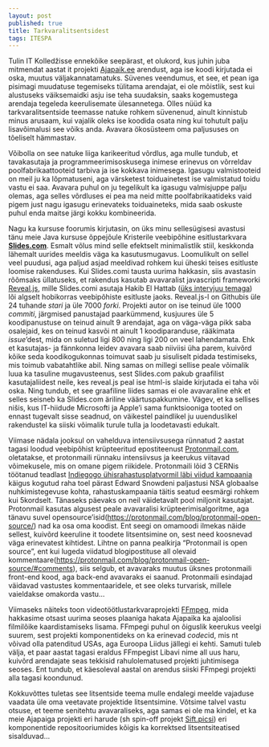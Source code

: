 ```yaml
---
layout: post
published: true
title: Tarkvaralitsentsidest
tags: ITESPA
---
```


Tulin IT Kolledžisse ennekõike seepärast, et olukord, kus juhin juba mitmendat aastat it projekti [Ajapaik.ee](http://ajapaik.ee) arendust, aga ise koodi kirjutada ei oska, muutus väljakannatamatuks. Süvenes veendumus, et see, et pean iga pisimagi muudatuse tegemiseks tülitama arendajat, ei ole mõistlik, sest kui alustuseks väiksemaidki asju ise teha suudaksin, saaks kogemustega arendaja tegeleda keerulisemate ülesannetega. Olles nüüd ka tarkvaralitsentside teemasse natuke rohkem süvenenud, ainult kinnistub minus arusaam, kui vajalik oleks ise koodida osata ning kui tohutult palju lisavõimalusi see võiks anda. Avavara ökosüsteem oma paljususes on tõeliselt hämmastav.

Võibolla on see natuke liiga karikeeritud võrdlus, aga mulle tundub, et tavakasutaja ja programmeerimisoskusega inimese erinevus on võrreldav poolfabrikaattooteid tarbiva ja ise kokkava inimesega. Igasugu valmistooteid on meil ju ka lõpmatuseni, aga värsketest toiduainetest ise valmistatud toidu vastu ei saa. Avavara puhul on ju tegelikult ka igasugu valmisjuppe palju olemas, aga selles võrdluses ei pea ma neid mitte poolfabrikaatideks vaid pigem just nagu igasugu erinevateks toiduaineteks, mida saab oskuste puhul enda maitse järgi kokku kombineerida.

Nagu ka kursuse foorumis kirjutasin, on üks minu sellesügisesi avastusi tänu meie Java kursuse õppejõule Kristerile veebipõhine esitlustarkvara [**Slides.com**](http://slides.com). Esmalt võlus mind selle efektselt minimalistlik stiil, keskkonda lähemalt uurides meeldis väga ka kasutusmugavus. Loomulikult on sellel veel puudusi, aga paljud asjad meeldivad rohkem kui üheski teises esitluste loomise rakenduses. Kui Slides.comi tausta uurima hakkasin, siis avastasin rõõmsaks üllatuseks, et rakendus kasutab avavaralist javascripti frameworki [Reveal.js](https://github.com/hakimel/reveal.js), mille Slides.comi asutaja Hakib El Hattab ([üks intervjuu temaga](http://blog.fogcreek.com/dev-life-interview-with-hakim-el-hattab/)) lõi algselt hobikorras veebipõhiste esitluste jaoks. Reveal.js-l on Githubis üle 24 tuhande *stari* ja üle 7000 *forki*. Projekti autor on ise teinud üle 1000 *commiti*, järgmised panustajad paarkümmend, kusjuures üle 5 koodipanustuse on teinud ainult 9 arendajat, aga on väga-väga pikk saba osalejaid, kes on teinud kasvõi nt ainult 1 koodiparanduse, rääkimata *issue*’dest, mida on suletud ligi 800 ning ligi 200 on veel lahendamata. Ehk et kasutajas- ja fännkonna leidev avavara saab niiviisi üha parem, kuivõrd kõike seda koodikogukonnas toimuvat saab ju sisuliselt pidada testimiseks, mis toimub vabatahtlike abil. Ning samas on millegi sellise peale võimalik luua ka tasuline mugavusteenus, sest Slides.com pakub graafilist kasutajaliidest neile, kes reveal.js peal ise html-is slaide kirjutada ei taha või oska. Ning tundub, et see graafiline liides samas ei ole avavaraline ehk et selles seisneb ka Slides.com äriline väärtuspakkumine. Vägev, et ka sellises nišis, kus IT-hiidude Microsofti ja Apple’i sama funktsiooniga tooted on ennast tugevalt sisse seadnud, on väikestel paindlikel ju uuenduslikel rakendustel ka siiski võimalik turule tulla ja loodetavasti edukalt.

Viimase nädala jooksul on vahelduva intensiivsusega rünnatud 2 aastat tagasi loodud veebipõhist krüpteeritud epostiteenust [Protonmail.com](https://protonmail.com), oletatakse, et protonmaili rünnaku intensiivsus ja keerukus viitavad võimekusele, mis on omane pigem riikidele. Protonmaili lõid 3 CERNis töötanud teadlast [Indiegogo ühisrahastusplatvormil läbi viidud kampaania](https://www.indiegogo.com/projects/protonmail/) käigus kogutud raha toel pärast Edward Snowdeni paljastusi NSA globaalse nuhkimistegevuse kohta, rahastuskampaania täitis seatud eesmärgi rohkem kui 5kordselt. Tänaseks päevaks on neil väidetavalt pool miljonit kasutajat. Protonmail kasutas algusest peale avavaralisi krüpteerimisalgoritme, aga tänavu suvel opensource’isid(https://protonmail.com/blog/protonmail-open-source/) nad ka osa oma koodist. Ent seegi on omamoodi ilmekas näide sellest, kuivõrd keeruline it toodete litsentsimine on, sest need koosnevad väga erinevatest kihtidest. Lihtne on panna pealkirja “Protonmail is open source”, ent kui lugeda viidatud blogipostituse all olevaid kommentaare(https://protonmail.com/blog/protonmail-open-source/#comments), siis selgub, et avavaraks muutus üksnes protonmaili front-end kood, aga back-end avavaraks ei saanud. Protonmaili esindajad väidavad vastustes kommentaaridele, et see oleks turvarisk, millele vaieldakse omakorda vastu…

Viimaseks näiteks toon videotöötlustarkvaraprojekti [FFmpeg](http://ffmpeg.org/), mida hakkasime otsast uurima seoses plaaniga hakata Ajapaika ka ajaloolisi filmilõike kaardistamiseks lisama. FFmpegi puhul on õiguslik keerukus veelgi suurem, sest projekti komponentideks on ka erinevad *codec*id, mis nt võivad olla patenditud USAs, aga Euroopa Liidus jällegi ei kehti. Samuti tuleb välja, et paar aastat tagasi eraldus FFmpegist Libavi nime all uus haru, kuivõrd arendajate seas tekkisid rahulolematused projekti juhtimisega seoses. Ent tundub, et käesoleval aastal on arendus siiski FFmpegi projekti alla tagasi koondunud.

Kokkuvõttes tuletas see litsentside teema mulle endalegi meelde vajaduse vaadata üle oma veetavate projektide litsentsimine. Võtsime talvel vastu otsuse, et teeme senitehtu avavaraliseks, aga samas ei ole ma kindel, et ka meie Ajapaiga projekti eri harude (sh spin-off projekt [Sift.picsi](http://sift.pics)) eri komponentide repositooriumides kõigis ka korrektsed litsentsiteatised sisalduvad...
